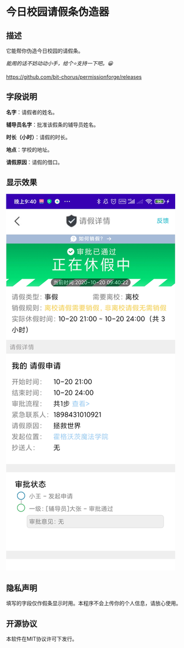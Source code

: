 # 今日校园请假条伪造器

## 描述

它能帮你伪造今日校园的请假条。

*能用的话不妨动动小手，给个⭐支持一下吧。😀*

https://github.com/bit-chorus/permissionforge/releases

## 字段说明

**名字**：请假者的姓名。

**辅导员名字**：批准该假条的辅导员姓名。

**时长（小时）**：请假的时长。

**地点**：学校的地址。

**请假原因**：请假的借口。

## 显示效果

![](https://github.com/bit-chorus/permissionforge/blob/master/images/show.jpg)

## 隐私声明

填写的字段仅作假条显示时用。本程序不会上传你的个人信息，请放心使用。

## 开源协议

本软件在MIT协议许可下发行。

